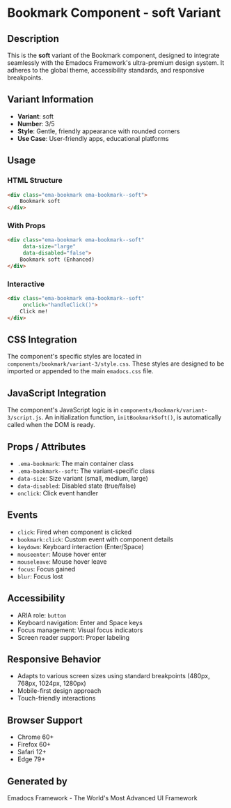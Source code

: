 # Bookmark Component - soft Variant

## Description
This is the **soft** variant of the Bookmark component, designed to integrate seamlessly with the Emadocs Framework's ultra-premium design system. It adheres to the global theme, accessibility standards, and responsive breakpoints.

## Variant Information
- **Variant**: soft
- **Number**: 3/5
- **Style**: Gentle, friendly appearance with rounded corners
- **Use Case**: User-friendly apps, educational platforms

## Usage

### HTML Structure
```html
<div class="ema-bookmark ema-bookmark--soft">
    Bookmark soft
</div>
```

### With Props
```html
<div class="ema-bookmark ema-bookmark--soft" 
     data-size="large" 
     data-disabled="false">
    Bookmark soft (Enhanced)
</div>
```

### Interactive
```html
<div class="ema-bookmark ema-bookmark--soft" 
     onclick="handleClick()">
    Click me!
</div>
```

## CSS Integration
The component's specific styles are located in `components/bookmark/variant-3/style.css`. These styles are designed to be imported or appended to the main `emadocs.css` file.

## JavaScript Integration
The component's JavaScript logic is in `components/bookmark/variant-3/script.js`. An initialization function, `initBookmarkSoft()`, is automatically called when the DOM is ready.

## Props / Attributes
- `.ema-bookmark`: The main container class
- `.ema-bookmark--soft`: The variant-specific class
- `data-size`: Size variant (small, medium, large)
- `data-disabled`: Disabled state (true/false)
- `onclick`: Click event handler

## Events
- `click`: Fired when component is clicked
- `bookmark:click`: Custom event with component details
- `keydown`: Keyboard interaction (Enter/Space)
- `mouseenter`: Mouse hover enter
- `mouseleave`: Mouse hover leave
- `focus`: Focus gained
- `blur`: Focus lost

## Accessibility
- ARIA role: `button`
- Keyboard navigation: Enter and Space keys
- Focus management: Visual focus indicators
- Screen reader support: Proper labeling

## Responsive Behavior
- Adapts to various screen sizes using standard breakpoints (480px, 768px, 1024px, 1280px)
- Mobile-first design approach
- Touch-friendly interactions

## Browser Support
- Chrome 60+
- Firefox 60+
- Safari 12+
- Edge 79+

## Generated by
Emadocs Framework - The World's Most Advanced UI Framework

